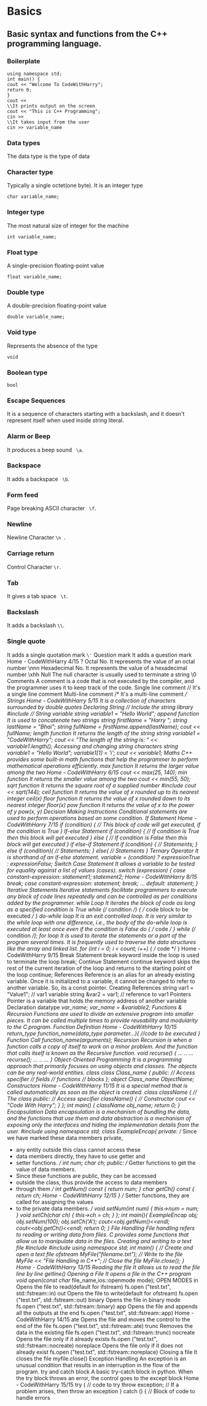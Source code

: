 # Basics

## Basic syntax and functions from the C++ programming language.

### Boilerplate

```#include <iostream>
using namespace std;
int main() {
cout << "Welcome To CodeWithHarry";
return 0;
}
cout <<
\\It prints output on the screen
cout << "This is C++ Programming";
cin >>
\\It takes input from the user
cin >> variable_name
```


### Data types
The data type is the type of data

### Character type
Typically a single octet(one byte). It is an integer type
```
char variable_name;
```
### Integer type
The most natural size of integer for the machine
```
int variable_name;
```
### Float type
A single-precision floating-point value
```
float variable_name;
```
### Double type
A double-precision floating-point value
```
double variable_name;
```
### Void type
Represents the absence of the type
```
void
```
### Boolean type
```
bool
```

### Escape Sequences
It is a sequence of characters starting with a backslash, and it doesn't represent itself when used
inside string literal.

### Alarm or Beep
It produces a beep sound ``` \a```.

### Backspace
It adds a backspace ``` \b```.

### Form feed 
Page breaking ASCII character ``` \f```.

### Newline
Newline Character ```\n ```.

### Carriage return 
Control Character ``` \r ```.

### Tab
It gives a tab space ``` \t```.

### Backslash
It adds a backslash ```\\```.

### Single quote
It adds a single quotation mark ```\'```
Question mark
It adds a question mark
Home - CodeWithHarry
4/15
\?
Octal No.
It represents the value of an octal number
\nnn
Hexadecimal No.
It represents the value of a hexadecimal number
\xhh
Null
The null character is usually used to terminate a string
\0
Comments
A comment is a code that is not executed by the compiler, and the programmer uses it to keep
track of the code.
Single line comment
// It's a single line comment
Multi-line comment
/* It's a 
multi-line
comment
*/
Strings
Home - CodeWithHarry
5/15
It is a collection of characters surrounded by double quotes
Declaring String
// Include the string library
#include <string>
// String variable
string variable1 = "Hello World";
append function
It is used to concatenate two strings
string firstName = "Harry ";
string lastName = "Bhai";
string fullName = firstName.append(lastName);
cout << fullName;
length function
It returns the length of the string
string variable1 = "CodeWithHarry";
cout << "The length of the string is: " << variable1.length();
Accessing and changing string characters
string variable1 = "Hello World";
variable1[1] = 'i';
cout << variable1;
Maths
C++ provides some built-in math functions that help the programmer to perform mathematical
operations efficiently.
max function
It returns the larger value among the two
Home - CodeWithHarry
6/15
cout << max(25, 140);
min function
It returns the smaller value among the two
cout << min(55, 50);
sqrt function
It returns the square root of a supplied number
#include <cmath>
cout << sqrt(144);
ceil function
It returns the value of x rounded up to its nearest integer
ceil(x)
floor function
It returns the value of x rounded down to its nearest integer
floor(x)
pow function
It returns the value of x to the power of y
pow(x, y)
Decision Making Instructions
Conditional statements are used to perform operations based on some condition.
If Statement
Home - CodeWithHarry
7/15
if (condition) {
// This block of code will get executed, if the condition is True
}
If-else Statement
if (condition) {
// If condition is True then this block will get executed
} else {
// If condition is False then this block will get executed
}
if else-if Statement
if (condition) {
// Statements;
}
else if (condition){
// Statements;
}
else{
// Statements
}
Ternary Operator
It is shorthand of an if-else statement.
variable = (condition) ? expressionTrue : expressionFalse;
Switch Case Statement
It allows a variable to be tested for equality against a list of values (cases).
switch (expression)
{
case constant-expression:
statement1;
statement2;
Home - CodeWithHarry
8/15
break;
case constant-expression:
statement;
break;
...
default:
statement;
}
Iterative Statements
Iterative statements facilitate programmers to execute any block of code lines repeatedly and
can be controlled as per conditions added by the programmer.
while Loop
It iterates the block of code as long as a specified condition is True
while (/* condition */)
{
/* code block to be executed */
}
do-while loop
It is an exit controlled loop. It is very similar to the while loop with one difference, i.e., the body
of the do-while loop is executed at least once even if the condition is False
do
{
/* code */
} while (/* condition */);
for loop
It is used to iterate the statements or a part of the program several times. It is frequently used to
traverse the data structures like the array and linked list.
for (int i = 0; i < count; i++)
{
/* code */
}
Home - CodeWithHarry
9/15
Break Statement
break keyword inside the loop is used to terminate the loop
break;
Continue Statement
continue keyword skips the rest of the current iteration of the loop and returns to the starting
point of the loop
continue;
References
Reference is an alias for an already existing variable. Once it is initialized to a variable, it cannot
be changed to refer to another variable. So, its a const pointer.
Creating References
string var1 = "Value1"; // var1 variable
string &var2 = var1; // reference to var1
Pointers
Pointer is a variable that holds the memory address of another variable
Declaration
datatype *var_name;
var_name = &variable2;
Functions & Recursion
Functions are used to divide an extensive program into smaller pieces. It can be called multiple
times to provide reusability and modularity to the C program.
Function Definition
Home - CodeWithHarry
10/15
return_type function_name(data_type parameter...){
//code to be executed 
}
Function Call
function_name(arguments);
Recursion
Recursion is when a function calls a copy of itself to work on a minor problem. And the function
that calls itself is known as the Recursive function.
void recurse()
{
... .. ...
recurse();
... .. ...
}
Object-Oriented Programming
It is a programming approach that primarily focuses on using objects and classes. The objects
can be any real-world entities.
class
class Class_name {
public: // Access specifier
// fields
// functions
// blocks
};
object
Class_name ObjectName;
Constructors
Home - CodeWithHarry
11/15
It is a special method that is called automatically as soon as the object is created.
class className { // The class
public: // Access specifier
className() { // Constructor
cout << "Code With Harry";
}
};
int main() {
className obj_name;
return 0;
}
Encapsulation
Data encapsulation is a mechanism of bundling the data, and the functions that use them and
data abstraction is a mechanism of exposing only the interfaces and hiding the implementation
details from the user.
#include<iostream>
using namespace std;
class ExampleEncap{
private:
/* Since we have marked these data members private, 
* any entity outside this class cannot access these 
* data members directly, they have to use getter and 
* setter functions. 
*/
int num;
char ch;
public:
/* Getter functions to get the value of data members. 
* Since these functions are public, they can be accessed 
* outside the class, thus provide the access to data members 
* through them 
*/
int getNum() const {
return num;
}
char getCh() const {
return ch;
Home - CodeWithHarry
12/15
}
/* Setter functions, they are called for assigning the values 
* to the private data members. 
*/
void setNum(int num) {
this->num = num;
}
void setCh(char ch) {
this->ch = ch;
}
};
int main(){
ExampleEncap obj;
obj.setNum(100);
obj.setCh('A');
cout<<obj.getNum()<<endl;
cout<<obj.getCh()<<endl;
return 0;
}
File Handling
File handling refers to reading or writing data from files. C provides some functions that allow us
to manipulate data in the files.
Creating and writing to a text file
#include <iostream>
#include <fstream>
using namespace std;
int main() {
// Create and open a text file
ofstream MyFile("filename.txt");
// Write to the file
MyFile << "File Handling in C++";
// Close the file
MyFile.close();
}
Home - CodeWithHarry
13/15
Reading the file
It allows us to read the file line by line
getline()
Opening a File
It opens a file in the C++ program
void open(const char* file_name,ios::openmode mode);
OPEN MODES
in
Opens the file to read(default for ifstream)
fs.open ("test.txt", std::fstream::in)
out
Opens the file to write(default for ofstream)
fs.open ("test.txt", std::fstream::out)
binary
Opens the file in binary mode
fs.open ("test.txt", std::fstream::binary)
app
Opens the file and appends all the outputs at the end
fs.open ("test.txt", std::fstream::app)
Home - CodeWithHarry
14/15
ate
Opens the file and moves the control to the end of the file
fs.open ("test.txt", std::fstream::ate)
trunc
Removes the data in the existing file
fs.open ("test.txt", std::fstream::trunc)
nocreate
Opens the file only if it already exists
fs.open ("test.txt", std::fstream::nocreate)
noreplace
Opens the file only if it does not already exist
fs.open ("test.txt", std::fstream::noreplace)
Closing a file
It closes the file
myfile.close()
Exception Handling
An exception is an unusual condition that results in an interruption in the flow of the program.
try and catch block
A basic try-catch block in python. When the try block throws an error, the control goes to the
except block
Home - CodeWithHarry
15/15
try {
// code to try
throw exception; // If a problem arises, then throw an exception
}
catch () {
// Block of code to handle errors
